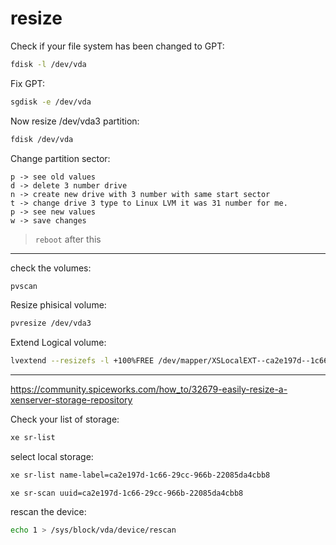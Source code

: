 # resize

Check if your file system has been changed to GPT:
```bash
fdisk -l /dev/vda
```

Fix GPT:
```bash
sgdisk -e /dev/vda
```

Now resize /dev/vda3 partition:
```bash
fdisk /dev/vda
```

Change partition sector:
```
p -> see old values
d -> delete 3 number drive
n -> create new drive with 3 number with same start sector
t -> change drive 3 type to Linux LVM it was 31 number for me.
p -> see new values
w -> save changes
```
> `reboot` after this

---

check the volumes:
```bash
pvscan
```

Resize phisical volume:
```bash
pvresize /dev/vda3
```

Extend Logical volume:
```bash
lvextend --resizefs -l +100%FREE /dev/mapper/XSLocalEXT--ca2e197d--1c66--29cc--966b--22085da4cbb8-ca2e197d--1c66--29cc--966b--22085da4cbb8
```

---










https://community.spiceworks.com/how_to/32679-easily-resize-a-xenserver-storage-repository



Check your list of storage:
```bash
xe sr-list
```

select local storage:
```bash
xe sr-list name-label=ca2e197d-1c66-29cc-966b-22085da4cbb8
```
```
xe sr-scan uuid=ca2e197d-1c66-29cc-966b-22085da4cbb8
```
rescan the device:
```bash
echo 1 > /sys/block/vda/device/rescan
```

